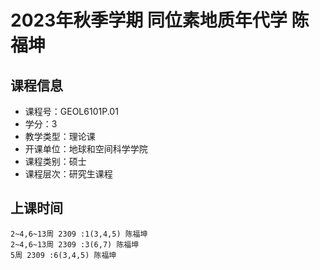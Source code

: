 # 2023年秋季学期 同位素地质年代学 陈福坤






## 课程信息

- 课程号：GEOL6101P.01
- 学分：3
- 教学类型：理论课
- 开课单位：地球和空间科学学院
- 课程类别：硕士
- 课程层次：研究生课程

## 上课时间

```
2~4,6~13周 2309 :1(3,4,5) 陈福坤
2~4,6~13周 2309 :3(6,7) 陈福坤
5周 2309 :6(3,4,5) 陈福坤
```

